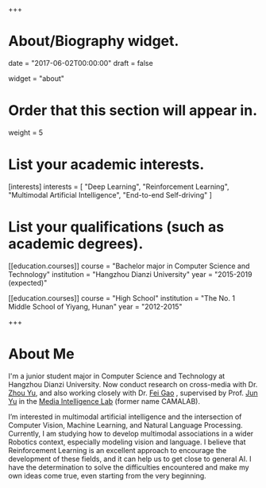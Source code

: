 +++
# About/Biography widget.

date = "2017-06-02T00:00:00"
draft = false

widget = "about"

# Order that this section will appear in.
weight = 5

# List your academic interests.
[interests]
  interests = [
    "Deep Learning",
    "Reinforcement Learning",
    "Multimodal Artificial Intelligence",
    "End-to-end Self-driving"
  ]

# List your qualifications (such as academic degrees).
[[education.courses]]
  course = "Bachelor major in Computer Science and Technology"
  institution = "Hangzhou Dianzi University"
  year = "2015-2019 (expected)"

[[education.courses]]
  course = "High School"
  institution = "The No. 1 Middle School of Yiyang, Hunan"
  year = "2012-2015"

+++

# About Me

I'm a junior student major in Computer Science and Technology at Hangzhou Dianzi University. Now conduct research on cross-media with Dr. [Zhou Yu](http://mil.hdu.edu.cn/people/zhou_yu/index.html), and also working closely with Dr. [Fei Gao](http://mil.hdu.edu.cn/people/fei_gao/index.html) , supervised by Prof. [Jun Yu](http://mil.hdu.edu.cn/people/jun_yu/index.html) in the [Media Intelligence Lab](http://mil.hdu.edu.cn/) (former name CAMALAB).

I’m interested in multimodal artificial intelligence and the intersection of Computer Vision, Machine Learning, and Natural Language Processing. Currently, I am studying how to develop multimodal associations in a wider Robotics context, especially modeling vision and language. I believe that Reinforcement Learning is an excellent approach to encourage the development of these fields, and it can help us to get close to general AI. I have the determination to solve the difficulties encountered and make my own ideas come true, even starting from the very beginning.
